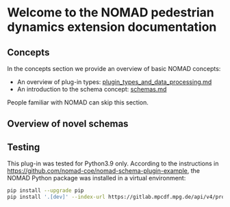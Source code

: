 # Welcome to the NOMAD pedestrian dynamics extension documentation

## Concepts

In the concepts section we provide an overview of basic NOMAD concepts:

- An overview of plug-in types: [plugin_types_and_data_processing.md](concepts/plugin_types_and_data_processing.md)
- An introduction to the schema concept: [schemas.md](concepts/schemas.md)

People familiar with NOMAD can skip this section.



## Overview of novel schemas



## Testing

This plug-in was tested for Python3.9 only.
According to the instructions in https://github.com/nomad-coe/nomad-schema-plugin-example, 
the NOMAD Python package was installed in a virtual environment: 

```sh
pip install --upgrade pip
pip install '.[dev]' --index-url https://gitlab.mpcdf.mpg.de/api/v4/projects/2187/packages/pypi/simple
```



